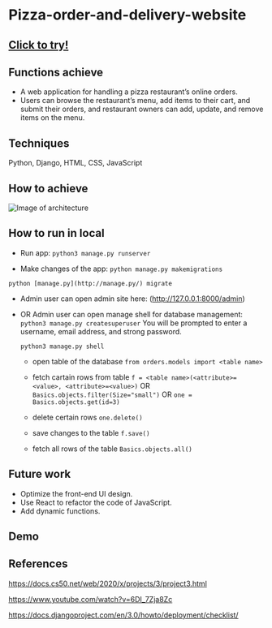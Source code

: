 # Pizza-order-and-delivery-website

## [Click to try!](https://flora-pizza.herokuapp.com/)

## Functions achieve

* A web application for handling a pizza restaurant’s online orders.
* Users can browse the restaurant’s menu, add items to their cart, and submit their orders, and restaurant owners can add, update, and remove items on the menu.

## Techniques

 Python, Django, HTML, CSS, JavaScript

## How to achieve

![Image of architecture](https://github.com/YJZFlora/Pizza-order-and-delivery-website/blob/master/Architecture.png)

## How to run in local
* Run app:
```python3 manage.py runserver```

* Make changes of the app:
```python manage.py makemigrations```

```python [manage.py](http://manage.py/) migrate```

* Admin user can open admin site here:
(http://127.0.0.1:8000/admin)

* OR Admin user can open manage shell for database management:
 ```python3 manage.py createsuperuser```
 You will be prompted to enter a username, email address, and strong password.

  ```python3 manage.py shell```

  * open table of the database
  ```from orders.models import <table name>```

  * fetch cartain rows from table
  ```f = <table name>(<attribute>=<value>, <attribute>=<value>)``` OR
  ```Basics.objects.filter(Size="small")``` OR
  ```one = Basics.objects.get(id=3)```

  * delete certain rows
  ```one.delete()```

  * save changes to the table
  ```f.save()```

  * fetch all rows of the table
  ```Basics.objects.all()```

## Future work

* Optimize the front-end UI design. 
* Use React to refactor the code of JavaScript.
* Add dynamic functions. 

## Demo

## References

https://docs.cs50.net/web/2020/x/projects/3/project3.html

https://www.youtube.com/watch?v=6DI_7Zja8Zc

https://docs.djangoproject.com/en/3.0/howto/deployment/checklist/
